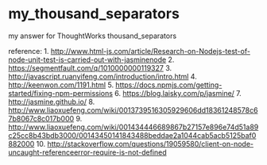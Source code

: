 # my_thousand_separators
my answer for ThoughtWorks thousand_separators

reference: 
	1. http://www.html-js.com/article/Research-on-Nodejs-test-of-node-unit-test-is-carried-out-with-jasminenode
	2. https://segmentfault.com/q/1010000000119327 
	3. http://javascript.ruanyifeng.com/introduction/intro.html
	4. http://keenwon.com/1191.html
	5. https://docs.npmjs.com/getting-started/fixing-npm-permissions
	6. https://blog.laisky.com/p/jasmine/
	7. http://jasmine.github.io/
	8. http://www.liaoxuefeng.com/wiki/0013739516305929606dd18361248578c67b8067c8c017b000
	9. http://www.liaoxuefeng.com/wiki/001434446689867b27157e896e74d51a89c25cc8b43bdb3000/00143450141843488beddae2a1044cab5acb5125baf0882000
	10. http://stackoverflow.com/questions/19059580/client-on-node-uncaught-referenceerror-require-is-not-defined
